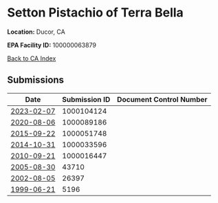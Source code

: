# Setton Pistachio of Terra Bella

**Location:** Ducor, CA

**EPA Facility ID:** 100000063879

[Back to CA Index](../../index.md)

## Submissions

| Date | Submission ID | Document Control Number |
|------|--------------|-------------------------|
| [2023-02-07](submissions/1000104124.md) | 1000104124 |  |
| [2020-08-06](submissions/1000089186.md) | 1000089186 |  |
| [2015-09-22](submissions/1000051748.md) | 1000051748 |  |
| [2014-10-31](submissions/1000033596.md) | 1000033596 |  |
| [2010-09-21](submissions/1000016447.md) | 1000016447 |  |
| [2005-08-30](submissions/43710.md) | 43710 |  |
| [2002-08-05](submissions/26397.md) | 26397 |  |
| [1999-06-21](submissions/5196.md) | 5196 |  |
